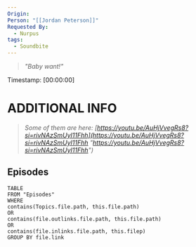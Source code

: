 ```yaml
---
Origin: 
Person: "[[Jordan Peterson]]"
Requested By:
  - Nurpus
tags:
  - Soundbite
---
```

> *"Baby want!"*

Timestamp: [00:00:00]

# ADDITIONAL INFO

>*Some of them are here: [https://youtu.be/AuHjVvegRs8?si=rivNAzSmUyI11Fhh](https://youtu.be/AuHjVvegRs8?si=rivNAzSmUyI11Fhh "https://youtu.be/AuHjVvegRs8?si=rivNAzSmUyI11Fhh")*
## Episodes
``` dataview
TABLE
FROM "Episodes"
WHERE 
contains(Topics.file.path, this.file.path) 
OR 
contains(file.outlinks.file.path, this.file.path)
OR
contains(file.inlinks.file.path, this.filep)
GROUP BY file.link
```